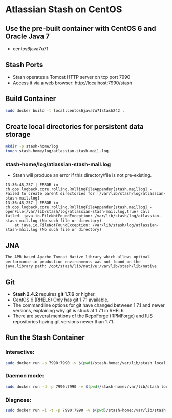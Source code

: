 Atlassian Stash on CentOS
=========================

## Use the pre-built container with CentOS 6 and Oracle Java 7

* centos6java7u71

## Stash Ports

* Stash operates a Tomcat HTTP server on tcp port 7990
* Access it via a web browser: http://localhost:7990/stash

## Build Container
```bash
sudo docker build -t local:centos6java7u71stash242 .
```

## Create local directories for persistent data storage
```bash
mkdir -p stash-home/log
touch stash-home/log/atlassian-stash-mail.log
```

### stash-home/log/atlassian-stash-mail.log
* Stash will produce an error if this directory/file is not pre-existing.

```raw
13:36:48,257 |-ERROR in ch.qos.logback.core.rolling.RollingFileAppender[stash.maillog] - Failed to create parent directories for [/var/lib/stash/log/atlassian-stash-mail.log]
13:36:48,257 |-ERROR in ch.qos.logback.core.rolling.RollingFileAppender[stash.maillog] - openFile(/var/lib/stash/log/atlassian-stash-mail.log,true) call failed. java.io.FileNotFoundException: /var/lib/stash/log/atlassian-stash-mail.log (No such file or directory)
	at java.io.FileNotFoundException: /var/lib/stash/log/atlassian-stash-mail.log (No such file or directory)
```

## JNA
```raw
The APR based Apache Tomcat Native library which allows optimal performance in production environments was not found on the java.library.path: /opt/stash/lib/native:/var/lib/stash/lib/native
```

## Git
* **Stash 2.4.2** requires **git 1.7.6** or higher.
* CentOS 6 (RHEL6) Only has git 1.7.1 available.
* The commandline options for git have changed between 1.7.1 and newer versions, explaining why git is stuck at 1.7.1 in RHEL6.
* There are several mentions of the RepoForge (RPMForge) and IUS repositories having git versions newer than 1.7.1.


## Run the Stash Container
### Interactive:
```bash
sudo docker run -p 7990:7990 -v $(pwd)/stash-home:/var/lib/stash local:centos6java7u71stash242
```

### Daemon mode:
```bash
sudo docker run -d -p 7990:7990 -v $(pwd)/stash-home:/var/lib/stash local:centos6java7u71stash242
```

### Diagnose:
```bash
sudo docker run -i -t -p 7990:7990 -v $(pwd)/stash-home:/var/lib/stash local:centos6java7u71stash242 /bin/bash
```

